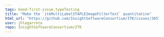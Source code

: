 ```yaml
---
tags: Good-first-issue,typeTesting
title: "Make the `itkMultiLabelSTAPLEImageFilterTest` quantitative"
html_url: "https://github.com/InsightSoftwareConsortium/ITK/issues/3657"
user: jhlegarreta
repo: InsightSoftwareConsortium/ITK
---
```


